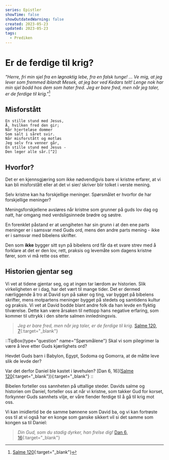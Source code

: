 ```yaml
---
series: Epistler
showTime: false
showOutdatedWarning: false
created: 2023-05-23
updated: 2023-05-23
tags:
  - Prediken
---
```


# Er de ferdige til krig?
_"Herre, fri min sjel fra en løgnaktig lebe, fra en falsk tunge! ... Ve mig, at jeg lever som fremmed iblandt Mesek, at jeg bor ved Kedars telt! Lenge nok har min sjel bodd hos dem som hater fred. Jeg er bare fred, men når jeg taler, er de ferdige til krig."_[^1]

## Misforstått
```
En stille stund med Jesus,  
Å, hvilken fred den gir;  
Når hjerteløse dommer  
Som salt i såret svir.  
Når misforstått og motløs  
Jeg selv fra venner går,  
En stille stund med Jesus -  
Den leger alle sår.[^2]
```

## Hvorfor?
Det er en kjennsgjæring som ikke nødvendigvis bare vi kristne erfarer, at vi kan bli misforstått eller at det vi sier/ skriver blir tolket i verste mening.

Selv kristne kan ha forskjellige meninger. Spørsmålet er hvorfor de har forskjellige meninger?

Meningsforskjellene avsløres når kristne som grunner på guds lov dag og natt, har omgang med verdsligsinnede brødre og søstre.

En forenklet påstand er at uengiheten har sin grunn i at den ene parts meninger er i samsvar med Guds ord, mens den andre parts mening - ikke er i samsvar med bibelens skrifter.

Den som **ikke** bygger sitt syn på bibelens ord får da et svare strev med å forklare at det er den lov, rett, praksis og levemåte som dagens kristne fører, som vi må rette oss etter.

## Historien gjentar seg
Vi vet at tidene gjentar seg, og at ingen tar lærdom av historien. Slik virkeligheten er i dag, har det vært til mange tider. Det er dermed nærliggende å tro at David syn på saker og ting, var bygget på bibelens skrifter, mens motpartens meninger bygget på stedets og samtidens kultur og praksis. Vi vet at David bodde blant andre folk da han levde en flyktig tilværelse. Dette kan være årsaken til nettopp hans negative erfaring, som kommer til uttrykk i den siterte salmen innledningsvis.

> _Jeg er bare fred, men når jeg taler, er de ferdige til krig._ [Salme 120, 7](https://no.bibelsite.com/psalms/120-7.htm){:target="_blank"}

::TipBox{type="question" name="Spørsmålene"}
Skal vi som pilegrimer la være å leve etter Guds kjærlighets ord?

Hevdet Guds barn i Babylon, Egypt, Sodoma og Gomorra, at de måtte leve slik de levde der?

Var det derfor Daniel ble kastet i løvehulen? [Dan 6, 16]([Salme 120](https://no.bibelsite.com/psalms/120-7.htm){:target="_blank"}){:target="_blank"}
::

Bibelen forteller oss sannheten på uttallige steder. Davids salme og historien om Daniel, forteller oss at når vi kristne, som takker Gud for korset, forkynner Guds sannhets vilje, er våre fiender ferdige til å gå til krig mot oss.

Vi kan imidlertid be de samme bønnene som David ba, og vi kan fortrøste oss til at vi også har en konge som ganske sikkert vil si det samme som kongen sa til Daniel:

> _Din Gud, som du stadig dyrker, han frelse dig!_ [Dan 6, 16](https://no.bibelsite.com/daniel/6-16.htm){:target="_blank"}

[^1]: [Salme 120](https://no.bibelsite.com/psalms/120-7.htm){:target="_blank"}
[^2]: Tekst: A.L.Greenstreet 1871, L. Sandell 1879.